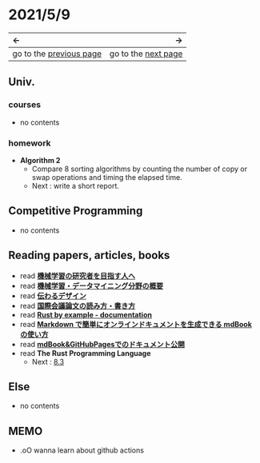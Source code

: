 # 2021/5/9
|←|→|
|:---|---:|
go to the [previous page](./8th.md) | go to the [next page](./10th.md)

## Univ.
### courses
- no contents

### homework
- **Algorithm 2**
    - Compare 8 sorting algorithms by counting the number of copy or swap operations and timing the elapsed time.
    - Next : write a short report.

## Competitive Programming
- no contents

## Reading papers, articles, books
- read [**機械学習の研究者を目指す人へ**](https://takahashihiroshi.github.io/contents/for_ml_beginners.html)
- read [**機械学習・データマイニング分野の概要**](https://www.kamishima.net/archive/mldm-overview.pdf)
- read [**伝わるデザイン**](https://student.tsutawarudesign.com)
- read [**国際会議論文の読み方・書き方**](http://www.phontron.com/slides/neubig15nlptutorial.pdf)
- read [**Rust by example - documentation**](http://doc.rust-jp.rs/rust-by-example-ja/meta/doc.html)
- read [**Markdown で簡単にオンラインドキュメントを生成できる mdBook の使い方**](https://blog1.mammb.com/entry/2019/12/31/000000)
- read [**mdBook&GitHubPagesでのドキュメント公開**](https://zenn.dev/404_fof/articles/272f2a88d2d519b1edb3)
- read **The Rust Programming Language**
    - Next : [8.3](https://doc.rust-jp.rs/book-ja/ch08-03-hash-maps.html)

## Else
- no contents

## MEMO
- .oO wanna learn about github actions
